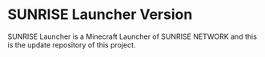 # SUNRISE Launcher Version
SUNRISE Launcher is a Minecraft Launcher of SUNRISE NETWORK and this is the update repository of this project.

